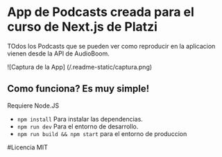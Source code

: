 # App de Podcasts creada para el curso de Next.js de Platzi
TOdos los Podcasts que se pueden ver como reproducir en la aplicacion vienen desde la API de AudioBoom.

![Captura de la App] (/.readme-static/captura.png)

## Como funciona? Es muy simple!

Requiere Node.JS

* `npm install` Para instalar las dependencias.
* `npm run dev` Para el entorno de desarrollo.
* `npm run build && npm start` para el entorno de produccion

#Licencia MIT
